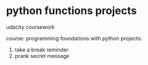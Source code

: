 # python functions projects

udacity coursework

course: programming foundations with python
projects:
  1. take a break reminder
  2. prank secret message

